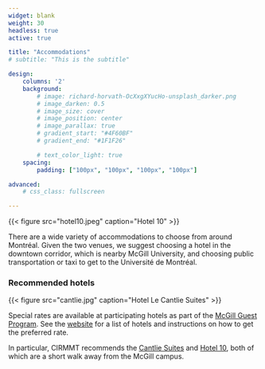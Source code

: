 ```yaml
--- 
widget: blank
weight: 30
headless: true
active: true

title: "Accommodations"
# subtitle: "This is the subtitle"

design:
    columns: '2'
    background:
        # image: richard-horvath-OcXxgXYucHo-unsplash_darker.png
        # image_darken: 0.5
        # image_size: cover
        # image_position: center
        # image_parallax: true
        # gradient_start: "#4F60BF"
        # gradient_end: "#1F1F26"

        # text_color_light: true
    spacing: 
        padding: ["100px", "100px", "100px", "100px"]

advanced:
    # css_class: fullscreen

---
```


{{< figure src="hotel10.jpeg" caption="Hotel 10" >}}

There are a wide variety of accommodations to choose from around Montréal. Given the two venues, we suggest choosing a hotel in the downtown corridor, which is nearby McGill University, and choosing public transportation or taxi to get to the Université de Montréal. 

### Recommended hotels

{{< figure src="cantlie.jpg" caption="Hotel Le Cantlie Suites" >}}

Special rates are available at participating hotels as part of the [McGill Guest Program](https://www.mcgill.ca/accommodations/mohp/downtown). See the [website](https://www.mcgill.ca/accommodations/mohp/downtown) for a list of hotels and instructions on how to get the preferred rate. 


In particular, CIRMMT recommends the [Cantlie Suites](http://www.hotelcantlie.com/) and [Hotel 10](https://www.hotel10Montréal.com/), both of which are a short walk away from the McGill campus. 